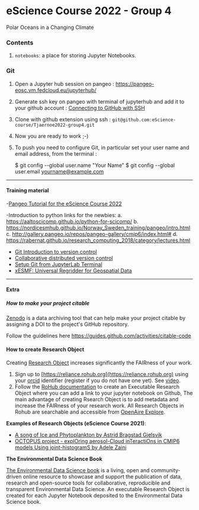 # eScience Course 2022 - Group 4

Polar Oceans in a Changing Climate


### Contents

1. `notebooks`: a place for storing Jupyter Notebooks.  


### Git

1. Open a Jupyter hub session on pangeo : https://pangeo-eosc.vm.fedcloud.eu/jupyterhub/

1. Generate ssh key on pangeo with terminal of jupyterhub and add it to your github account :
[Connecting to GitHub with SSH](https://docs.github.com/en/authentication/connecting-to-github-with-ssh)

1. Clone with github extension using ssh : `git@github.com:eScience-course/Tjaernoe2022-group4.git`

1. Now you are ready to work ;-) 

1. To push you need to configure Git, in particular set your user name and email address, from the terminal :

    $ git config --global user.name "Your Name"
    $ git config --global user.email yourname@example.com


----------------------------------------------------------


#### Training material

-[Pangeo Tutorial for the eScience Course 2022](https://pangeo-data.github.io/escience-2022/intro.html)

-Introduction to python links for the newbies:
a. https://aaltoscicomp.github.io/python-for-scicomp/
b. https://nordicesmhub.github.io/Norway_Sweden_training/pangeo/intro.html
c. http://gallery.pangeo.io/repos/pangeo-gallery/cmip6/index.html#
d. https://rabernat.github.io/research_computing_2018/category/lectures.html


- [Git Introduction to version control](https://coderefinery.github.io/git-intro/)
- [Collaborative distributed version control](https://coderefinery.github.io/git-collaborative/)
- [Setup Git from JupyterLab Terminal](https://coderefinery.github.io/git-refresher/01-setup/#configuring-git)
- [xESMF: Universal Regridder for Geospatial Data](https://pangeo-xesmf.readthedocs.io/en/latest/)



-----------------------------------------------------------

#### Extra

##### How to make your project citable

[Zenodo](https://about.zenodo.org/) is a data archiving tool that can help make your project citable by assigning a DOI to the project's GitHub repository.

Follow the guidelines here https://guides.github.com/activities/citable-code


#### How to create Research Object

Creating [Research Object](https://youtu.be/w39xvNrqTR8) increases significantly the FAIRness of your work. 

1. Sign up to [https://reliance.rohub.org](https://reliance.rohub.org) using your [orcid](https://orcid.org) identifier (register if you do not have one yet). See [video](https://youtu.be/ZoRPxLJGJT8).
2. Follow the [RoHub documentation](https://reliance-eosc.github.io/ROHUB-API_documentation/html/tutorials.html) to create an Executable Research Object where you can add a link to your jupyter notebook on Github, The main advantage of creating Rsearch Object is to add metadata and increase the FAIRness of your research work. All Research Objects in Rohub are searchable and accessible from [OpenAire Explore](https://explore.openaire.eu).


**Examples of Research Objects (eScience Course 2021)**:

- [A song of Ice and Phytoplankton by Astrid Bragstad Gjelsvik](https://w3id.org/ro-id/183f2862-7509-4343-8ec9-74775b642c8d)
- [OCTOPUS project - explOring aerosol-Cloud inTeractiOns in CMIP6 models Using joint-histogramS by Adele Zaini](https://w3id.org/ro-id/dd948b04-bfa4-44b0-814b-19f7daff6b8c)

**The Environmental Data Science Book**

[The Environmental Data Science book](https://the-environmental-ds-book.netlify.app/welcome.html) is a living, open and community-driven online resource to showcase and support the publication of data, research and open-source tools for collaborative, reproducible and transparent Environmental Data Science. An executable Research Object is created for each Jupyter Notebook deposited to the Environmental Data Science book.


